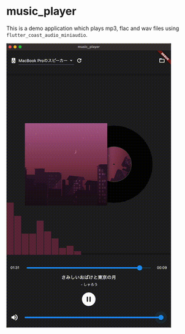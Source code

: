 # music_player

This is a demo application which plays mp3, flac and wav files using `flutter_coast_audio_miniaudio`.

![demo2.gif](/resources/demo2.gif)
